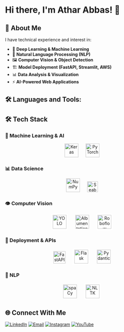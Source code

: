 # Hi there, I'm Athar Abbas! 👋

## 🚀 About Me
I have technical experience and interest in:
- 🧠 **Deep Learning & Machine Learning**
- 🤖 **Natural Language Processing (NLP)**
- 🖼️ **Computer Vision & Object Detection**
- 🏗️ **Model Deployment (FastAPI, Streamlit, AWS)**
- 📊 **Data Analysis & Visualization**
- ⚡ **AI-Powered Web Applications**

## 🛠️ Languages and Tools:

## 🛠️ Tech Stack

### 🤖 Machine Learning & AI
<div align="center">
  <img src="https://upload.wikimedia.org/wikipedia/commons/a/ae/Keras_logo.svg" height="45" title="Keras" style="margin:0 10px">
  <img src="https://upload.wikimedia.org/wikipedia/commons/9/96/Pytorch_logo.svg" height="45" title="PyTorch" style="margin:0 10px">
</div>

### 📊 Data Science
<div align="center">
  <img src="https://upload.wikimedia.org/wikipedia/commons/3/31/NumPy_logo_2020.svg" height="45" title="NumPy" style="margin:0 10px">
  <img src="https://seaborn.pydata.org/_static/logo-wide-lightbg.svg" height="35" title="Seaborn" style="margin:0 10px">
</div>

### 👁️ Computer Vision
<div align="center">
  <img src="https://www.ultralytics.com/images/yolo-logo.png" height="45" title="YOLO" style="background:white;padding:5px;border-radius:5px;margin:0 10px">
  <img src="https://albumentations.ai/images/albumentations_logo.svg" height="45" title="Albumentations" style="margin:0 10px">
  <img src="https://roboflow.com/images/roboflow-app-icon.png" height="45" title="Roboflow" style="background:white;padding:5px;border-radius:5px;margin:0 10px">
</div>

### 🚀 Deployment & APIs
<div align="center">
  <img src="https://fastapi.tiangolo.com/img/logo-margin/logo-teal.png" height="40" title="FastAPI" style="margin:0 10px">
  <img src="https://upload.wikimedia.org/wikipedia/commons/3/3c/Flask_logo.svg" height="45" title="Flask" style="background:white;padding:5px;margin:0 10px">
  <img src="https://pydantic.dev/img/logo.svg" height="45" title="Pydantic" style="margin:0 10px">
</div>

### 📝 NLP
<div align="center">
  <img src="https://upload.wikimedia.org/wikipedia/commons/8/88/SpaCy_logo.svg" height="45" title="spaCy" style="margin:0 10px">
  <img src="https://raw.githubusercontent.com/nltk/nltk.github.io/main/assets/images/logo.png" height="45" title="NLTK" style="background:white;padding:5px;border-radius:5px;margin:0 10px">
</div>

## 🌐 Connect With Me

[![LinkedIn](https://img.shields.io/badge/LinkedIn-0A66C2?style=for-the-badge&logo=linkedin)](https://www.linkedin.com/in/atharabbas-993-linkden)
[![Email](https://img.shields.io/badge/Email-D14836?style=for-the-badge&logo=gmail&logoColor=white)](mailto:atharabbas993@gmail.com)
[![Instagram](https://img.shields.io/badge/Instagram-E4405F?style=for-the-badge&logo=instagram&logoColor=white)]([https://www.instagram.com/your_username](https://www.instagram.com/athar_abbas993?igsh=MXJsb3p1enU5MGlqcA%3D%3D&utm_source=qr))
[![YouTube](https://img.shields.io/badge/YouTube-FF0000?style=for-the-badge&logo=youtube&logoColor=white)](https://www.youtube.com/@atharabbas993-s4x)




